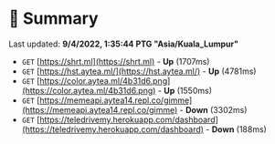 # 📖 Summary
Last updated: **9/4/2022, 1:35:44 PTG "Asia/Kuala_Lumpur"**

- `GET` [https://shrt.ml](https://shrt.ml) - **Up** (1707ms)
- `GET` [https://hst.aytea.ml/](https://hst.aytea.ml/) - **Up** (4781ms)
- `GET` [https://color.aytea.ml/4b31d6.png](https://color.aytea.ml/4b31d6.png) - **Up** (1550ms)
- `GET` [https://memeapi.aytea14.repl.co/gimme](https://memeapi.aytea14.repl.co/gimme) - **Down** (3302ms)
- `GET` [https://teledrivemy.herokuapp.com/dashboard](https://teledrivemy.herokuapp.com/dashboard) - **Down** (188ms)
